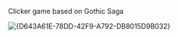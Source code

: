 Clicker game based on Gothic Saga

![{D643A61E-78DD-42F9-A792-DB8015D9B032}](https://github.com/user-attachments/assets/bd1f5639-a1c2-4b72-b000-4828ceed6410)
